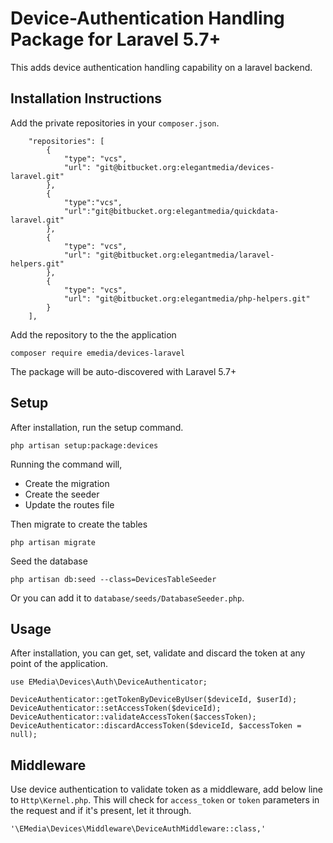 # Device-Authentication Handling Package for Laravel 5.7+

This adds device authentication handling capability on a laravel backend.

## Installation Instructions

Add the private repositories in your `composer.json`.

```
    "repositories": [
        {
            "type": "vcs",
            "url": "git@bitbucket.org:elegantmedia/devices-laravel.git"
        },
        {
            "type":"vcs",
            "url":"git@bitbucket.org:elegantmedia/quickdata-laravel.git"
        },
        {
            "type": "vcs",
            "url": "git@bitbucket.org:elegantmedia/laravel-helpers.git"
        },
        {
            "type": "vcs",
            "url": "git@bitbucket.org:elegantmedia/php-helpers.git"
        }
    ],
```

Add the repository to the the application
```
composer require emedia/devices-laravel
```

The package will be auto-discovered with Laravel 5.7+

## Setup

After installation, run the setup command.
```
php artisan setup:package:devices
```

Running the command will, 

- Create the migration
- Create the seeder
- Update the routes file

Then migrate to create the tables
```
php artisan migrate
```

Seed the database
```
php artisan db:seed --class=DevicesTableSeeder
```

Or you can add it to `database/seeds/DatabaseSeeder.php`.

## Usage

After installation, you can get, set, validate and discard the token at any point of the application.

```
use EMedia\Devices\Auth\DeviceAuthenticator;

DeviceAuthenticator::getTokenByDeviceByUser($deviceId, $userId);
DeviceAuthenticator::setAccessToken($deviceId);
DeviceAuthenticator::validateAccessToken($accessToken);
DeviceAuthenticator::discardAccessToken($deviceId, $accessToken = null);
```

## Middleware

Use device authentication to validate token as a middleware, add below line to `Http\Kernel.php`. This will check for `access_token` or `token` parameters in the request and if it's present, let it through.

```
'\EMedia\Devices\Middleware\DeviceAuthMiddleware::class,'
```

